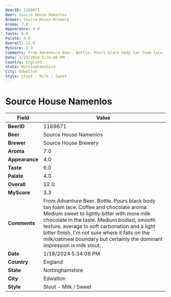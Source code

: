 ```yaml
---
BeerID: 1169871
Beer: Source House Namenlos
Brewer: Source House Brewery
Aroma: 7.0
Appearance: 4.0
Taste: 6.0
Palate: 4.0
Overall: 12.0
MyScore: 3.3
Comments: From Adventure Beer. Bottle. Pours black body tan foam lace. Coffee and chocolate aroma. Medium sweet to lightly bitter with more milk chocolate in the taste. Medium bodied, smooth texture, average to soft carbonation and a light bitter finish. I'm not sure where it falls on the milk/oatmeal boundary but certainly the dominant impression is milk stout.
Date: 1/18/2024 5:34:08 PM
Country: England
State: Nottinghamshire
City: Edwalton
Style: Stout - Milk / Sweet
---
```


# Source House Namenlos

| Field         | Value |
|---------------|-------|
| **BeerID** | 1169871 |
| **Beer** | Source House Namenlos |
| **Brewer** | Source House Brewery |
| **Aroma** | 7.0 |
| **Appearance** | 4.0 |
| **Taste** | 6.0 |
| **Palate** | 4.0 |
| **Overall** | 12.0 |
| **MyScore** | 3.3 |
| **Comments** | From Adventure Beer. Bottle. Pours black body tan foam lace. Coffee and chocolate aroma. Medium sweet to lightly bitter with more milk chocolate in the taste. Medium bodied, smooth texture, average to soft carbonation and a light bitter finish. I'm not sure where it falls on the milk/oatmeal boundary but certainly the dominant impression is milk stout. |
| **Date** | 1/18/2024 5:34:08 PM |
| **Country** | England |
| **State** | Nottinghamshire |
| **City** | Edwalton |
| **Style** | Stout - Milk / Sweet |
